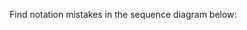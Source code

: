 <panel header="{{ icon_Q }} Find notation errors in Sequence Diagram">

Find notation mistakes in the sequence diagram below:

<pic eager src="{{baseUrl}}/modeling/modelingBehaviors/sequenceDiagramsBasic/images/notationMistakes.png" width="500"/>

</panel>
